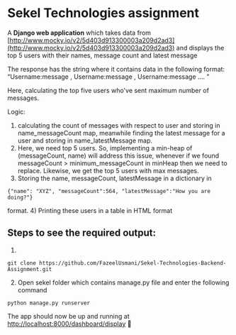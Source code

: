 # Sekel Technologies assignment

A __Django web application__ which takes data from [http://www.mocky.io/v2/5d403d913300003a209d2ad3](http://www.mocky.io/v2/5d403d913300003a209d2ad3)
and displays the top 5 users with their names, message count and latest message


The response has the string where it contains data in the following format:
“Username:message , Username:message , Username:message …. ”

Here, calculating the top five users who've sent maximum number of messages. 

Logic:
1) calculating the count of messages with respect to user and storing in 
name_messageCount map, meanwhile finding the latest message for a user
and storing in name_latestMessage map.
2) Here, we need top 5 users. So, implementing a min-heap of (messageCount, name) will address this issue, whenever if we found messageCount > minimum_messageCount in 
minHeap then we need to replace. Likewise, we get the top 5 users with max messages.
3) Storing the name, messageCount, latestMessage in a dictionary in 
```
{"name": "XYZ", "messageCount":564, "latestMessage":"How you are doing?"} 
```
format.
4) Printing these users in a table in HTML format




## Steps to see the required output:

1)
```
git clone https://github.com/FazeelUsmani/Sekel-Technologies-Backend-Assignment.git
```

2) Open sekel folder which contains manage.py file and enter the following command
```
python manage.py runserver
```

The app should now be up and running at [http://localhost:8000/dashboard/display](http://localhost:8000/dashboard/display) 🚀
